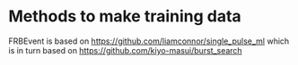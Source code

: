 # Methods to make training data

FRBEvent is based on https://github.com/liamconnor/single_pulse_ml which is in
turn based on https://github.com/kiyo-masui/burst_search
